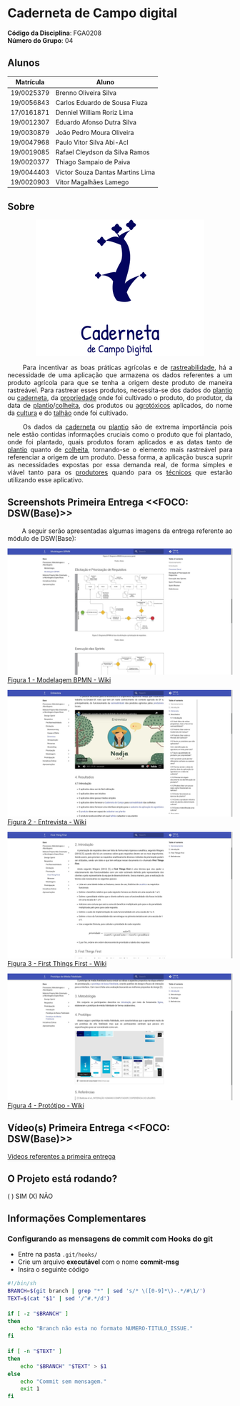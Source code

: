 <!-- **!! Atenção: Renomeie o seu repositório para (Ano.Semestre)_(Grupo)_(NomeDoProjeto)*. !!**

**!! *Não coloque os nomes dos alunos no título do repositório*. !!**

**!! *Exemplo de título correto: 2021.2_G1_ProjetoPandora*. !!**

 (Apague essa seção)-->

# Caderneta de Campo digital

**Código da Disciplina**: FGA0208<br>
**Número do Grupo**: 04<br>

## Alunos

| Matrícula  | Aluno                            |
| ---------- | -------------------------------- |
| 19/0025379 | Brenno Oliveira Silva            |
| 19/0056843 | Carlos Eduardo de Sousa Fiuza    |
| 17/0161871 | Denniel William Roriz Lima       |
| 19/0012307 | Eduardo Afonso Dutra Silva       |
| 19/0030879 | João Pedro Moura Oliveira        |
| 19/0047968 | Paulo Vitor Silva Abi-Acl        |
| 19/0019085 | Rafael Cleydson da Silva Ramos   |
| 19/0020377 | Thiago Sampaio de Paiva          |
| 19/0044403 | Victor Souza Dantas Martins Lima |
| 19/0020903 | Vitor Magalhães Lamego           |

## Sobre

<div align="center">
    <img src="./docs/assets/logo.png"></img>
</div>

<p align="justify">&emsp;&emsp; Para incentivar as boas práticas agrícolas e de <a href=https://unbarqdsw2021-2.github.io/2021.2_G4_CadernetaDeCampoDigital_docs/requisitos/modelagem/lexicos/#rastreabilidade>rastreabilidade</a>, há a necessidade de uma aplicação que armazena os dados referentes a um produto agrícola para que se tenha a origem deste produto de maneira rastreável. Para rastrear esses produtos, necessita-se dos dados do <a href=https://unbarqdsw2021-2.github.io/2021.2_G4_CadernetaDeCampoDigital_docs/requisitos/modelagem/lexicos/#plantio>plantio</a> ou <a href=https://unbarqdsw2021-2.github.io/2021.2_G4_CadernetaDeCampoDigital_docs/requisitos/modelagem/lexicos/#cardeneta_de_campo>caderneta</a>, da <a href=https://unbarqdsw2021-2.github.io/2021.2_G4_CadernetaDeCampoDigital_docs/requisitos/modelagem/lexicos/#propriedade>propriedade</a> onde foi cultivado o produto, do produtor, da data de <a href=https://unbarqdsw2021-2.github.io/2021.2_G4_CadernetaDeCampoDigital_docs/requisitos/modelagem/lexicos/#plantio>plantio</a>/<a href=https://unbarqdsw2021-2.github.io/2021.2_G4_CadernetaDeCampoDigital_docs/requisitos/modelagem/lexicos/#colher_plantio>colheita</a>, dos produtos ou <a href=https://unbarqdsw2021-2.github.io/2021.2_G4_CadernetaDeCampoDigital_docs/requisitos/modelagem/lexicos/#agrotoxico>agrotóxicos</a> aplicados, do nome da <a href=https://unbarqdsw2021-2.github.io/2021.2_G4_CadernetaDeCampoDigital_docs/requisitos/modelagem/lexicos/#cultura>cultura</a> e do <a href=https://unbarqdsw2021-2.github.io/2021.2_G4_CadernetaDeCampoDigital_docs/requisitos/modelagem/lexicos/#talhao>talhão</a> onde foi cultivado.</p>
<p align="justify">&emsp;&emsp; Os dados da <a href=https://unbarqdsw2021-2.github.io/2021.2_G4_CadernetaDeCampoDigital_docs/requisitos/modelagem/lexicos/#cardeneta_de_campo>caderneta</a> ou <a href=https://unbarqdsw2021-2.github.io/2021.2_G4_CadernetaDeCampoDigital_docs/requisitos/modelagem/lexicos/#plantio>plantio</a> são de extrema importância pois nele estão contidas informações cruciais como o produto que foi plantado, onde foi plantado, quais produtos foram aplicados e as datas tanto de <a href=https://unbarqdsw2021-2.github.io/2021.2_G4_CadernetaDeCampoDigital_docs/requisitos/modelagem/lexicos/#plantio>plantio</a> quanto de <a href=https://unbarqdsw2021-2.github.io/2021.2_G4_CadernetaDeCampoDigital_docs/requisitos/modelagem/lexicos/#colher_plantio>colheita</a>, tornando-se o elemento mais rastreável para referenciar a origem de um produto. Dessa forma, a aplicação busca suprir as necessidades expostas por essa demanda real, de forma simples e viável tanto para os <a href=https://unbarqdsw2021-2.github.io/2021.2_G4_CadernetaDeCampoDigital_docs/requisitos/modelagem/lexicos/#produtor>produtores</a> quando para os <a href=https://unbarqdsw2021-2.github.io/2021.2_G4_CadernetaDeCampoDigital_docs/requisitos/modelagem/lexicos/#tecnico>técnicos</a> que estarão utilizando esse aplicativo.</p>

## Screenshots Primeira Entrega <<FOCO: DSW(Base)>>

<p align="justify">&emsp;&emsp; A seguir serão apresentadas algumas imagens da entrega referente ao módulo de DSW(Base):</p>

![BMPN](docs/assets/entrega1/BPMN-wiki.png)
[Figura 1 - Modelagem BPMN - Wiki](https://unbarqdsw2021-2.github.io/2021.2_G4_CadernetaDeCampoDigital_docs/base/modelagem_bpmn/)


![Entrevista](docs/assets/entrega1/Entrevista-wiki.png)
[Figura 2 - Entrevista - Wiki](https://unbarqdsw2021-2.github.io/2021.2_G4_CadernetaDeCampoDigital_docs/requisitos/elicitacao/entrevista/)


![First Things First](docs/assets/entrega1/FTF-wiki.png)
[Figura 3 - First Things First - Wiki](https://unbarqdsw2021-2.github.io/2021.2_G4_CadernetaDeCampoDigital_docs/requisitos/priorizacao/first_things_first/)


![Prototipo](docs/assets/entrega1/Prototipo-wiki.png)
[Figura 4 - Protótipo - Wiki](https://unbarqdsw2021-2.github.io/2021.2_G4_CadernetaDeCampoDigital_docs/base/prototipacao/media_fidelidade/)


## Vídeo(s) Primeira Entrega <<FOCO: DSW(Base)>>

[Videos referentes a primeira entrega](https://unbarqdsw2021-2.github.io/2021.2_G4_CadernetaDeCampoDigital_docs/apresentacoes/pc1/)

<!--
## Screenshots Segunda Entrega <<FOCO: DSW(Modelagem)>>
Adicione 2 ou mais screenshots do projeto em termos de artefatos da Segunda Entrega.

## Vídeo(s) Segunda Entrega <<FOCO: DSW(Modelagem)>>
Adicione o(s)s vídeo(s) da Segunda Entrega.

## Screenshots Terceira Entrega <<FOCO: DSW(Padrões de Projeto)>>
Adicione 2 ou mais screenshots do projeto em termos de artefatos da Terceira Entrega.

## Vídeo(s) Terceira Entrega <<FOCO: DSW(Padrões de Projeto)>>
Adicione o(s)s vídeo(s) da Terceira Entrega.

## Screenshots Quarta Entrega (FINAL) <<FOCOS: Arquitetura & Reutilização de Software & PROJETO FINAL>>
Adicione 2 ou mais screenshots do projeto em termos de interface e/ou funcionamento.

## Vídeo(s) Quarta Entrega (FINAL) <<FOCOS: Arquitetura & Reutilização de Software & PROJETO FINAL>>
Adicione o(s)s vídeo(s) da Entrega Final.

## Descritivo dos Principais Aspectos Técnicos
**Principal(is) Metodologia(s) Adotada(s)**: xxxxxx<br>
**Principais Linguagens Utilizadas e/ou Pretendidas**: xxxxxx<br>
**Principais Tecnologias Utilizadas e/ou Pretendidas**: xxxxxx<br>
**Principal(is) Estilo(s) Arquitetural(is) Adotado(s)**: xxxxxx<br>
-->

## O Projeto está rodando?

( ) SIM
(X) NÃO

<!-- Se SIM, insira um manual (ou um script) para auxiliar ainda mais os interessados em consultar o projeto. -->

## Informações Complementares

### Configurando as mensagens de commit com Hooks do git

- Entre na pasta `.git/hooks/`
- Crie um arquivo **executável** com o nome **commit-msg**
- Insira o seguinte código

```bash
#!/bin/sh
BRANCH=$(git branch | grep "*" | sed 's/* \([0-9]*\)-.*/#\1/')
TEXT=$(cat "$1" | sed '/^#.*/d')

if [ -z "$BRANCH" ]
then
    echo "Branch não esta no formato NUMERO-TITULO_ISSUE."
fi

if [ -n "$TEXT" ]
then
    echo "$BRANCH" "$TEXT" > $1
else
    echo "Commit sem mensagem."
    exit 1
fi
```
